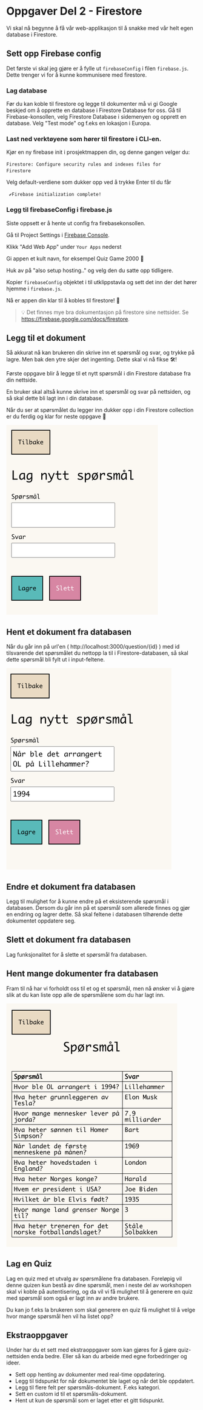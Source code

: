 # Oppgaver Del 2 - Firestore

Vi skal nå begynne å få vår web-applikasjon til å snakke med vår helt egen database i Firestore.

## Sett opp Firebase config

Det første vi skal jeg gjøre er å fylle ut `firebaseConfig` i filen `firebase.js`. Dette trenger vi for å kunne kommunisere med firestore. 

### Lag database

Før du kan koble til firestore og legge til dokumenter må vi gi Google beskjed om å opprette en database i Firestore Database for oss. Gå til Firebase-konsollen, velg Firestore Database i sidemenyen og opprett en database. Velg "Test mode" og f.eks en lokasjon i Europa.

### Last ned verktøyene som hører til firestore i CLI-en.

Kjør en ny firebase init i prosjektmappen din, og denne gangen velger du: <br />

<code>Firestore: Configure security rules and indexes files for Firestore</code>

Velg default-verdiene som dukker opp ved å trykke Enter til du får 

<code> ✔Firebase initialization complete! </code>

### Legg til firebaseConfig i firebase.js
Siste oppsett er å hente ut config fra firebasekonsollen.

Gå til Project Settings i [Firebase Console](https://console.firebase.google.com). 

Klikk "Add Web App" under `Your Apps` nederst 

Gi appen et kult navn, for eksempel Quiz Game 2000 🧠 

Huk av på "also setup hosting.." og velg den du satte opp tidligere.

Kopier `firebaseConfig` objektet i til utklippstavla og sett det inn der det hører hjemme i `firebase.js`.

Nå er appen din klar til å kobles til firestore! 🎉

> 💡 Det finnes mye bra dokumentasjon på firestore sine nettsider. Se https://firebase.google.com/docs/firestore. 

## Legg til et dokument

Så akkurat nå kan brukeren din skrive inn et spørsmål og svar, og trykke på lagre. Men bak den ytre skjer det ingenting. Dette skal vi nå fikse 🛠!

Første oppgave blir å legge til et nytt spørsmål i din Firestore database fra din nettside. 

En bruker skal altså kunne skrive inn et spørsmål og svar på nettsiden, og så skal dette bli lagt inn i din database.

Når du ser at spørsmålet du legger inn dukker opp i din Firestore collection er du ferdig og klar for neste oppgave 🥇

![Legg til spørsmål](/resources/createQuestion.png)

## Hent et dokument fra databasen

Når du går inn på url'en ( http://localhost:3000/question/{id} ) med id tilsvarende det spørsmålet du nettopp la til i Firestore-databasen, så skal dette spørsmål bli fylt ut i input-feltene.

![Legg til spørsmål](/resources/editQuestion.png)

## Endre et dokument fra databasen

Legg til mulighet for å kunne endre på et eksisterende spørsmål i databasen. Dersom du går inn på et spørsmål som allerede finnes og gjør en endring og lagrer dette. Så skal feltene i databasen tilhørende dette dokumentet oppdatere seg.

## Slett et dokument fra databasen

Lag funksjonalitet for å slette et spørsmål fra databasen.

## Hent mange dokumenter fra databasen

Fram til nå har vi forholdt oss til et og et spørsmål, men nå ønsker vi å gjøre slik at du kan liste opp alle de spørsmålene som du har lagt inn.

![Legg til spørsmål](/resources/getQuestions.png)

## Lag en Quiz

Lag en quiz med et utvalg av spørsmålene fra databasen. Foreløpig vil denne quizen kun bestå av dine spørsmål, men i neste del av workshopen skal vi koble på autentisering, og da vil vi få mulighet til å generere en quiz med spørsmål som også er lagt inn av andre brukere.

Du kan jo f.eks la brukeren som skal generere en quiz få mulighet til å velge hvor mange spørsmål hen vil ha listet opp?

## Ekstraoppgaver

Under har du et sett med ekstraoppgaver som kan gjøres for å gjøre quiz-nettsiden enda bedre. Eller så kan du arbeide med egne forbedringer og ideer.

- Sett opp henting av dokumenter med real-time oppdatering.
- Legg til tidspunkt for når dokumentet ble laget og når det ble oppdatert.
- Legg til flere felt per spørsmåls-dokument. F.eks kategori.
- Sett en custom id til et spørsmåls-dokument.
- Hent ut kun de spørsmål som er laget etter et gitt tidspunkt.
